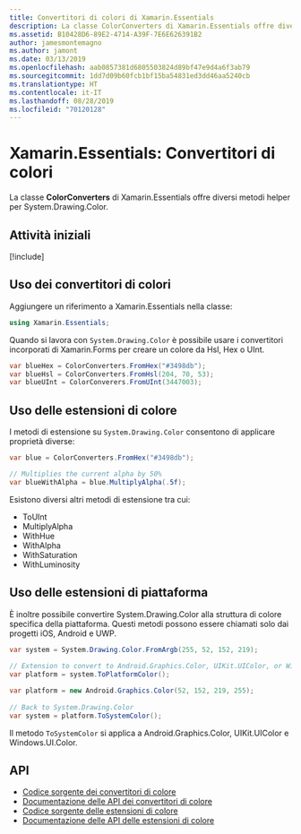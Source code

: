 ```yaml
---
title: Convertitori di colori di Xamarin.Essentials
description: La classe ColorConverters di Xamarin.Essentials offre diversi metodi helper e metodi di estensione per usare System.Drawing.Color.
ms.assetid: B10428D6-89E2-4714-A39F-7E6E626391B2
author: jamesmontemagno
ms.author: jamont
ms.date: 03/13/2019
ms.openlocfilehash: aab0857381d6805503824d89bf47e9d4a6f3ab79
ms.sourcegitcommit: 1dd7d09b60fcb1bf15ba54831ed3dd46aa5240cb
ms.translationtype: HT
ms.contentlocale: it-IT
ms.lasthandoff: 08/28/2019
ms.locfileid: "70120128"
---
```

# <a name="xamarinessentials-color-converters"></a>Xamarin.Essentials: Convertitori di colori

La classe **ColorConverters** di Xamarin.Essentials offre diversi metodi helper per System.Drawing.Color.

## <a name="get-started"></a>Attività iniziali

[!include[](~/essentials/includes/get-started.md)]

## <a name="using-color-converters"></a>Uso dei convertitori di colori

Aggiungere un riferimento a Xamarin.Essentials nella classe:

```csharp
using Xamarin.Essentials;
```

Quando si lavora con `System.Drawing.Color` è possibile usare i convertitori incorporati di Xamarin.Forms per creare un colore da Hsl, Hex o UInt.

```csharp
var blueHex = ColorConverters.FromHex("#3498db");
var blueHsl = ColorConverters.FromHsl(204, 70, 53);
var blueUInt = ColorConverers.FromUInt(3447003);
```

## <a name="using-color-extensions"></a>Uso delle estensioni di colore

I metodi di estensione su `System.Drawing.Color` consentono di applicare proprietà diverse:

```csharp
var blue = ColorConverters.FromHex("#3498db");

// Multiplies the current alpha by 50%
var blueWithAlpha = blue.MultiplyAlpha(.5f);
```

Esistono diversi altri metodi di estensione tra cui:

- ToUInt
- MultiplyAlpha
- WithHue
- WithAlpha
- WithSaturation
- WithLuminosity


## <a name="using-platform-extensions"></a>Uso delle estensioni di piattaforma

È inoltre possibile convertire System.Drawing.Color alla struttura di colore specifica della piattaforma. Questi metodi possono essere chiamati solo dai progetti iOS, Android e UWP.

```csharp
var system = System.Drawing.Color.FromArgb(255, 52, 152, 219);
 
// Extension to convert to Android.Graphics.Color, UIKit.UIColor, or Windows.UI.Color
var platform = system.ToPlatformColor();
```


```csharp
var platform = new Android.Graphics.Color(52, 152, 219, 255);
 
// Back to System.Drawing.Color
var system = platform.ToSystemColor();
```

Il metodo `ToSystemColor` si applica a Android.Graphics.Color, UIKit.UIColor e Windows.UI.Color.


## <a name="api"></a>API

- [Codice sorgente dei convertitori di colore](https://github.com/xamarin/Essentials/tree/master/Xamarin.Essentials/Types/ColorConverters.shared.cs)
- [Documentazione delle API dei convertitori di colore](xref:Xamarin.Essentials.ColorConverters)
- [Codice sorgente delle estensioni di colore](https://github.com/xamarin/Essentials/tree/master/Xamarin.Essentials/Types/ColorConverters.shared.cs)
- [Documentazione delle API delle estensioni di colore](xref:Xamarin.Essentials.ColorExtensions)
